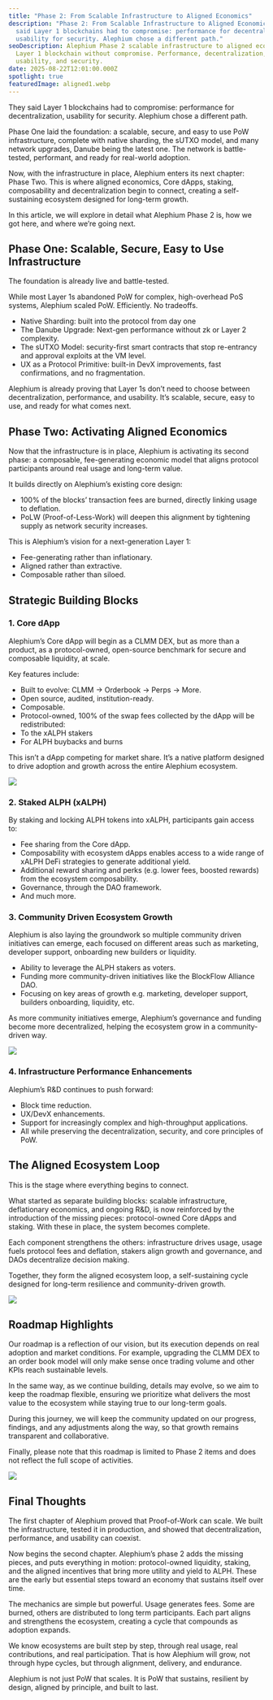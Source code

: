 ```yaml
---
title: "Phase 2: From Scalable Infrastructure to Aligned Economics"
description: "Phase 2: From Scalable Infrastructure to Aligned Economics - They
  said Layer 1 blockchains had to compromise: performance for decentralization,
  usability for security. Alephium chose a different path."
seoDescription: Alephium Phase 2 scalable infrastructure to aligned economics -
  Layer 1 blockchain without compromise. Performance, decentralization,
  usability, and security.
date: 2025-08-22T12:01:00.000Z
spotlight: true
featuredImage: aligned1.webp
---
```

They said Layer 1 blockchains had to compromise: performance for decentralization, usability for security. Alephium chose a different path.

Phase One laid the foundation: a scalable, secure, and easy to use PoW infrastructure, complete with native sharding, the sUTXO model, and many network upgrades, Danube being the latest one. The network is battle-tested, performant, and ready for real-world adoption.

Now, with the infrastructure in place, Alephium enters its next chapter: Phase Two. This is where aligned economics, Core dApps, staking, composability and decentralization begin to connect, creating a self-sustaining ecosystem designed for long-term growth.

In this article, we will explore in detail what Alephium Phase 2 is, how we got here, and where we’re going next.

## Phase One: Scalable, Secure, Easy to Use Infrastructure

The foundation is already live and battle-tested.

While most Layer 1s abandoned PoW for complex, high-overhead PoS systems, Alephium scaled PoW. Efficiently. No tradeoffs.

* Native Sharding: built into the protocol from day one
* The Danube Upgrade: Next-gen performance without zk or Layer 2 complexity.
* The sUTXO Model: security-first smart contracts that stop re-entrancy and approval exploits at the VM level.
* UX as a Protocol Primitive: built-in DevX improvements, fast confirmations, and no fragmentation.

Alephium is already proving that Layer 1s don’t need to choose between decentralization, performance, and usability. It’s scalable, secure, easy to use, and ready for what comes next.

## Phase Two: Activating Aligned Economics

Now that the infrastructure is in place, Alephium is activating its second phase: a composable, fee-generating economic model that aligns protocol participants around real usage and long-term value.

It builds directly on Alephium’s existing core design:

* 100% of the blocks’ transaction fees are burned, directly linking usage to deflation.
* PoLW (Proof-of-Less-Work) will deepen this alignment by tightening supply as network security increases.

This is Alephium’s vision for a next-generation Layer 1:

* Fee-generating rather than inflationary.
* Aligned rather than extractive.
* Composable rather than siloed.

## Strategic Building Blocks

### 1. Core dApp

Alephium’s Core dApp will begin as a CLMM DEX, but as more than a product, as a protocol-owned, open-source benchmark for secure and composable liquidity, at scale.

Key features include:

* Built to evolve: CLMM → Orderbook → Perps → More.
* Open source, audited, institution-ready.
* Composable.
* Protocol-owned, 100% of the swap fees collected by the dApp will be redistributed:
* To the xALPH stakers
* For ALPH buybacks and burns

This isn’t a dApp competing for market share. It’s a native platform designed to drive adoption and growth across the entire Alephium ecosystem.

![](aligned2.webp)

### 2. Staked ALPH (xALPH)

By staking and locking ALPH tokens into xALPH, participants gain access to:

* Fee sharing from the Core dApp.
* Composability with ecosystem dApps enables access to a wide range of xALPH DeFi strategies to generate additional yield.
* Additional reward sharing and perks (e.g. lower fees, boosted rewards) from the ecosystem composability.
* Governance, through the DAO framework.
* And much more.

### 3. Community Driven Ecosystem Growth

Alephium is also laying the groundwork so multiple community driven initiatives can emerge, each focused on different areas such as marketing, developer support, onboarding new builders or liquidity.

* Ability to leverage the ALPH stakers as voters.
* Funding more community-driven initiatives like the BlockFlow Alliance DAO.
* Focusing on key areas of growth e.g. marketing, developer support, builders onboarding, liquidity, etc.

As more community initiatives emerge, Alephium’s governance and funding become more decentralized, helping the ecosystem grow in a community-driven way.

![](aligned3.webp)

### 4. Infrastructure Performance Enhancements

Alephium’s R&D continues to push forward:

* Block time reduction.
* UX/DevX enhancements.
* Support for increasingly complex and high-throughput applications.
* All while preserving the decentralization, security, and core principles of PoW.

## The Aligned Ecosystem Loop

This is the stage where everything begins to connect.

What started as separate building blocks: scalable infrastructure, deflationary economics, and ongoing R&D, is now reinforced by the introduction of the missing pieces: protocol-owned Core dApps and staking. With these in place, the system becomes complete.

Each component strengthens the others: infrastructure drives usage, usage fuels protocol fees and deflation, stakers align growth and governance, and DAOs decentralize decision making.

Together, they form the aligned ecosystem loop, a self-sustaining cycle designed for long-term resilience and community-driven growth.

![](aligned4.webp)

## Roadmap Highlights

Our roadmap is a reflection of our vision, but its execution depends on real adoption and market conditions. For example, upgrading the CLMM DEX to an order book model will only make sense once trading volume and other KPIs reach sustainable levels.

In the same way, as we continue building, details may evolve, so we aim to keep the roadmap flexible, ensuring we prioritize what delivers the most value to the ecosystem while staying true to our long-term goals.

During this journey, we will keep the community updated on our progress, findings, and any adjustments along the way, so that growth remains transparent and collaborative.

Finally, please note that this roadmap is limited to Phase 2 items and does not reflect the full scope of activities.

![](aligned5.webp)

## Final Thoughts

The first chapter of Alephium proved that Proof-of-Work can scale. We built the infrastructure, tested it in production, and showed that decentralization, performance, and usability can coexist.

Now begins the second chapter. Alephium’s phase 2 adds the missing pieces, and puts everything in motion: protocol-owned liquidity, staking, and the aligned incentives that bring more utility and yield to ALPH. These are the early but essential steps toward an economy that sustains itself over time.

The mechanics are simple but powerful. Usage generates fees. Some are burned, others are distributed to long term participants. Each part aligns and strengthens the ecosystem, creating a cycle that compounds as adoption expands.

We know ecosystems are built step by step, through real usage, real contributions, and real participation. That is how Alephium will grow, not through hype cycles, but through alignment, delivery, and endurance.

Alephium is not just PoW that scales. It is PoW that sustains, resilient by design, aligned by principle, and built to last.
